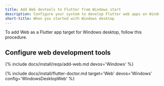 ```yaml
---
title: Add Web devtools to Flutter from Windows start
description: Configure your system to develop Flutter web apps on Windows.
short-title: When you started with Windows desktop
---
```


To add Web as a Flutter app target for Windows desktop, follow this procedure.

## Configure web development tools

{% include docs/install/reqs/add-web.md devos='Windows' %}

{% include docs/install/flutter-doctor.md
   target='Web'
   devos='Windows'
   config='WindowsDesktopWeb' %}
